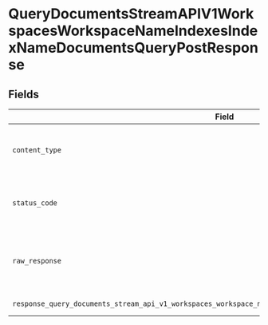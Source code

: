 # QueryDocumentsStreamAPIV1WorkspacesWorkspaceNameIndexesIndexNameDocumentsQueryPostResponse


## Fields

| Field                                                                                                      | Type                                                                                                       | Required                                                                                                   | Description                                                                                                |
| ---------------------------------------------------------------------------------------------------------- | ---------------------------------------------------------------------------------------------------------- | ---------------------------------------------------------------------------------------------------------- | ---------------------------------------------------------------------------------------------------------- |
| `content_type`                                                                                             | *str*                                                                                                      | :heavy_check_mark:                                                                                         | HTTP response content type for this operation                                                              |
| `status_code`                                                                                              | *int*                                                                                                      | :heavy_check_mark:                                                                                         | HTTP response status code for this operation                                                               |
| `raw_response`                                                                                             | [requests.Response](https://requests.readthedocs.io/en/latest/api/#requests.Response)                      | :heavy_check_mark:                                                                                         | Raw HTTP response; suitable for custom response parsing                                                    |
| `response_query_documents_stream_api_v1_workspaces_workspace_name_indexes_index_name_documents_query_post` | List[[components.DeepsetCloudDocument](../../models/components/deepsetclouddocument.md)]                   | :heavy_minus_sign:                                                                                         | Successful Response                                                                                        |
